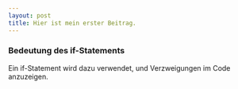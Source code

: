 ```yaml
---
layout: post
title: Hier ist mein erster Beitrag.
---
```


### Bedeutung des if-Statements

Ein if-Statement wird dazu verwendet, und Verzweigungen im Code anzuzeigen.
